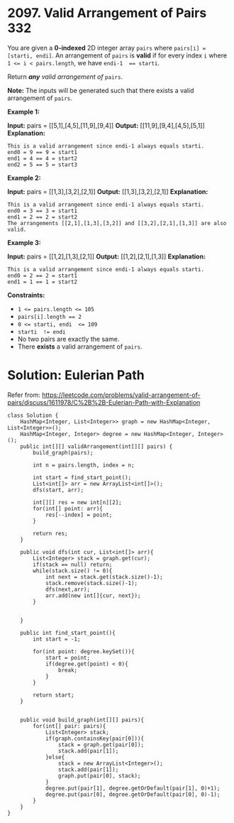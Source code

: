 # 2097. Valid Arrangement of Pairs 332
You are given a  **0-indexed**  2D integer array  `pairs`  where  `pairs[i] = [starti, endi]`. An arrangement of  `pairs`  is  **valid**  if for every index  `i`  where  `1 <= i < pairs.length`, we have  `endi-1  == starti`.

Return  _**any**  valid arrangement of_ `pairs`.

**Note:**  The inputs will be generated such that there exists a valid arrangement of  `pairs`.

**Example 1:**

**Input:** pairs = [[5,1],[4,5],[11,9],[9,4]]
**Output:** [[11,9],[9,4],[4,5],[5,1]]
**Explanation:** 
```
This is a valid arrangement since endi-1 always equals starti.
end0 = 9 == 9 = start1 
end1 = 4 == 4 = start2
end2 = 5 == 5 = start3
```

**Example 2:**

**Input:** pairs = [[1,3],[3,2],[2,1]]
**Output:** [[1,3],[3,2],[2,1]]
**Explanation:**
```
This is a valid arrangement since endi-1 always equals starti.
end0 = 3 == 3 = start1
end1 = 2 == 2 = start2
The arrangements [[2,1],[1,3],[3,2]] and [[3,2],[2,1],[1,3]] are also valid.
```

**Example 3:**

**Input:** pairs = [[1,2],[1,3],[2,1]]
**Output:** [[1,2],[2,1],[1,3]]
**Explanation:**
```
This is a valid arrangement since endi-1 always equals starti.
end0 = 2 == 2 = start1
end1 = 1 == 1 = start2
```

**Constraints:**

-   `1 <= pairs.length <= 105`
-   `pairs[i].length == 2`
-   `0 <= starti, endi  <= 109`
-   `starti  != endi`
-   No two pairs are exactly the same.
-   There  **exists**  a valid arrangement of  `pairs`.

# Solution: Eulerian Path
Refer from: https://leetcode.com/problems/valid-arrangement-of-pairs/discuss/1611978/C%2B%2B-Eulerian-Path-with-Explanation

```
class Solution {
    HashMap<Integer, List<Integer>> graph = new HashMap<Integer, List<Integer>>();
    HashMap<Integer, Integer> degree = new HashMap<Integer, Integer>();
    public int[][] validArrangement(int[][] pairs) {
        build_graph(pairs);
        
        int n = pairs.length, index = n;
        
        int start = find_start_point();
        List<int[]> arr = new ArrayList<int[]>();
        dfs(start, arr);
        
        int[][] res = new int[n][2];
        for(int[] point: arr){
            res[--index] = point;
        }
        
        return res;
    }
    
    public void dfs(int cur, List<int[]> arr){
        List<Integer> stack = graph.get(cur);
        if(stack == null) return;
        while(stack.size() != 0){
            int next = stack.get(stack.size()-1);
            stack.remove(stack.size()-1);
            dfs(next,arr);
            arr.add(new int[]{cur, next});
        }
        
        
    }
    
    public int find_start_point(){
        int start = -1;
        
        for(int point: degree.keySet()){
            start = point;
            if(degree.get(point) < 0){
                break;
            }
        }
        
        return start;
    }
    
    
    public void build_graph(int[][] pairs){
        for(int[] pair: pairs){
            List<Integer> stack;
            if(graph.containsKey(pair[0])){
                stack = graph.get(pair[0]);
                stack.add(pair[1]);
            }else{
                stack = new ArrayList<Integer>();
                stack.add(pair[1]);
                graph.put(pair[0], stack);
            }
            degree.put(pair[1], degree.getOrDefault(pair[1], 0)+1);
            degree.put(pair[0], degree.getOrDefault(pair[0], 0)-1);
        }
    }
}
```